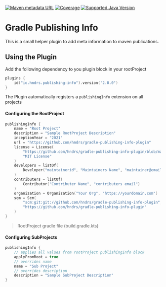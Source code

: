 [![Maven metadata URL](https://img.shields.io/maven-metadata/v?color=green&label=GRADLE%20PLUGIN&metadataUrl=https%3A%2F%2Fplugins.gradle.org%2Fm2%2Fio%2Fhndrs%2Fpublishing-info%2Fio.hndrs.publishing-info.gradle.plugin%2Fmaven-metadata.xml&style=for-the-badge)](https://plugins.gradle.org/plugin/io.hndrs.publishing-info)
[![Coverage](https://img.shields.io/sonar/coverage/hndrs_gradle-publishing-info-plugin?server=https%3A%2F%2Fsonarcloud.io&style=for-the-badge)](https://sonarcloud.io/dashboard?id=hndrs_gradle-publishing-info-plugin)
[![Supported Java Version](https://img.shields.io/badge/Supported%20Java%20Version-11%2B-informational?style=for-the-badge)]()
# Gradle Publishing Info

This is a small helper plugin to add meta information to maven publications.

## Using the Plugin

Add the following dependency to you plugin block in your rootProject

```kotlin
plugins {
    id("io.hndrs.publishing-info").version("2.0.0")
}
```

The Plugin automatically registers a ```publishingInfo``` extension on all projects

#### Configuring the RootProject

```kotlin
publishingInfo {
    name = "Root Project"
    description = "Sample RootProject Description"
    inceptionYear = "2021"
    url = "https://github.com/hndrs/gradle-publishing-info-plugin"
    license = License(
        "https://github.com/hndrs/gradle-publishing-info-plugin/blob/main/LICENSE",
        "MIT License"
    )
    developers = listOf(
        Developer("maintainerid", "Maintainers Name", "maintainer@email.com")
    )
    contributers = listOf(
        Contributor("Contributer Name", "contributers email")
    )
    organization = Organization("Your Org", "https://yourdomain.com")
    scm = Scm(
        "scm:git:git://github.com/hndrs/gradle-publishing-info-plugin",
        "https://github.com/hndrs/gradle-publishing-info-plugin"
    )
}
```

> RootProject gradle file (build.gradle.kts)

#### Configuring SubProjects

```kotlin
publishingInfo {
    // applies all values from rootProject publishingInfo block
    applyFromRoot = true
    // overrides name
    name = "Sub Project"
    // overrides description
    description = "Sample SubProject Description"
}
```

